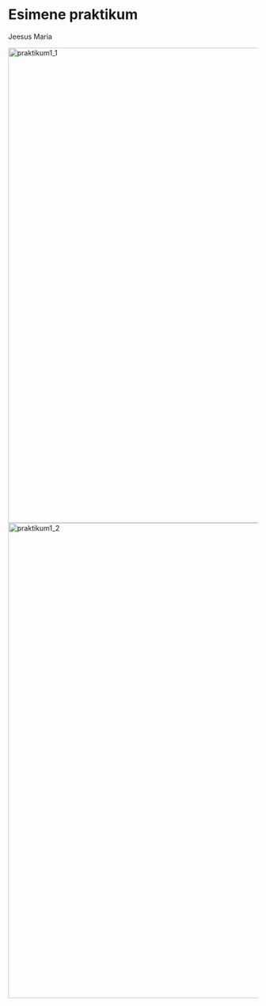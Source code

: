 # Esimene praktikum
Jeesus Maria

<img width="960" alt="praktikum1_1" src="https://github.com/sandisyske/OpSys/assets/120086951/b43eb395-8079-4aa5-9351-21c33af27480">
<img width="960" alt="praktikum1_2" src="https://github.com/sandisyske/OpSys/assets/120086951/fff0393f-a8dd-47b2-acd2-47fd90971a17">
